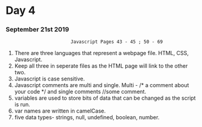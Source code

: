  # Day 4
### September 21st 2019             
                           
                           
                           
                            Javascript Pages 43 - 45 ; 50 - 69

1. There are three languages that represent a webpage file. HTML, CSS, Javascript. 
2. Keep all three in seperate files as the HTML page will link to the other two.
3. Javascript is case sensitive. 
4. Javascript comments are multi and single. Multi - /* a comment about your code */  and single comments //some comment.
5. variables are used to store bits of data that can be changed as the script is run.
6. var names are written in camelCase.
7. five data types- strings, null, undefined, boolean, number. 